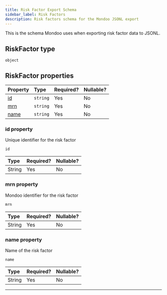 ```yaml
---
title: Risk Factor Export Schema
sidebar_label: Risk Factors
description: Risk factors schema for the Mondoo JSONL export
---
```


This is the schema Mondoo uses when exporting risk factor data to JSONL.

## RiskFactor type

`object`

## RiskFactor properties

| Property               | Type     | Required? | Nullable? |
| :--------------------- | :------- | :-------- | :-------- |
| [id](#id-property)     | `string` | Yes       | No        |
| [mrn](#mrn-property)   | `string` | Yes       | No        |
| [name](#name-property) | `string` | Yes       | No        |

### id property

Unique identifier for the risk factor

`id`

| Type   | Required? | Nullable? |
| :----- | :-------- | :-------- |
| String | Yes       | No        |

### mrn property

Mondoo identifier for the risk factor

`mrn`

| Type   | Required? | Nullable? |
| :----- | :-------- | :-------- |
| String | Yes       | No        |

### name property

Name of the risk factor

`name`

| Type   | Required? | Nullable? |
| :----- | :-------- | :-------- |
| String | Yes       | No        |

---
